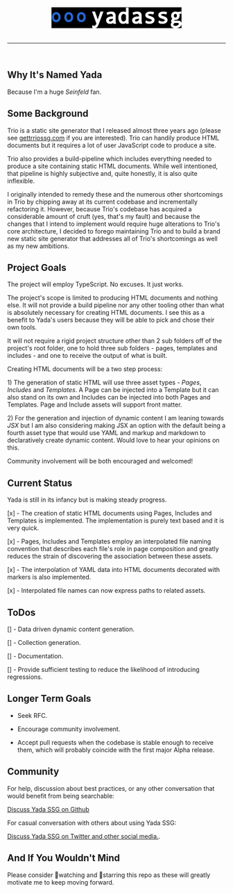 <br>
<br>
<div align=center>
    <img src="github/readmeheader.png" alt="README Header">
</div>
<br>
<hr color="grey">
<br>

## Why It's Named Yada

Because I'm a huge _Seinfeld_ fan.

## Some Background

Trio is a static site generator that I released almost three years ago (please see <span style="color:#33A2FF"><a href="https://gettriossg.com">gettrriossg.com</a></span> if you are interested</span>). Trio can handily produce HTML documents but it requires a lot of user JavaScript code to produce a site.

Trio also provides a build-pipeline which includes everything needed to produce a site containing static HTML documents. While well intentioned, that pipeline is highly subjective and, quite honestly, it is also quite inflexible.

I originally intended to remedy these and the numerous other shortcomings in Trio by chipping away at its current codebase and incrementally refactoring it. However, because Trio's codebase has acquired a considerable amount of cruft (yes, that's my fault) and because the changes that I intend to implement would require huge alterations to Trio's core architecture, I decided to forego maintaining Trio and to build a brand new static site generator that addresses all of Trio's shortcomings as well as my new ambitions.

## Project Goals

The project will employ TypeScript. No excuses. It just works.

The project's scope is limited to producing HTML documents and nothing else. It will not provide a build pipeline nor any other tooling other than what is absolutely necessary for creating HTML documents. I see this as a benefit to Yada's users because they will be able to pick and chose their own tools.

It will not require a rigid project structure other than 2 sub folders off of the project's root folder, one to hold three sub folders - pages, templates and includes - and one to receive the output of what is built.

Creating HTML documents will be a two step process:

1\) The generation of static HTML will use three asset types - _Pages_, _Includes_ and _Templates_. A Page can be injected into a Template but it can also stand on its own and Includes can be injected into both Pages and Templates. Page and Include assets will support front matter.

2\) For the generation and injection of dynamic content I am leaning towards _JSX_ but I am also considering making JSX an option with the default being a fourth asset type that would use YAML and markup and markdown to declaratively create dynamic content. Would love to hear your opinions on this.

Community involvement will be both encouraged and welcomed!

## Current Status

Yada is still in its infancy but is making steady progress.

[x] - The creation of static HTML documents using Pages, Includes and Templates is implemented. The implementation is purely text based and it is very quick.

[x] - Pages, Includes and Templates employ an interpolated file naming convention that describes each file's role in page composition and greatly reduces the strain of discovering the association between these assets.

[x] - The interpolation of YAML data into HTML documents decorated with markers is also implemented.

[x] - Interpolated file names can now express paths to related assets.

## ToDos

[] - Data driven dynamic content generation.

[] - Collection generation.

[] - Documentation.

[] - Provide sufficient testing to reduce the likelihood of introducing regressions.

## Longer Term Goals

- Seek RFC.

- Encourage community involvement.

- Accept pull requests when the codebase is stable enough to receive them, which will probably coincide with the first major Alpha release.

## Community

For help, discussion about best practices, or any other conversation that would benefit from being searchable:

[Discuss Yada SSG on Github](https://github.com/4awpawz/yada/discussions)

For casual conversation with others about using Yada SSG:

[Discuss Yada SSG on Twitter and other social media.](https://twitter.com).

## And If You Wouldn't Mind

Please consider 👀watching and 🌟starring this repo as these will greatly motivate me to keep moving forward.
